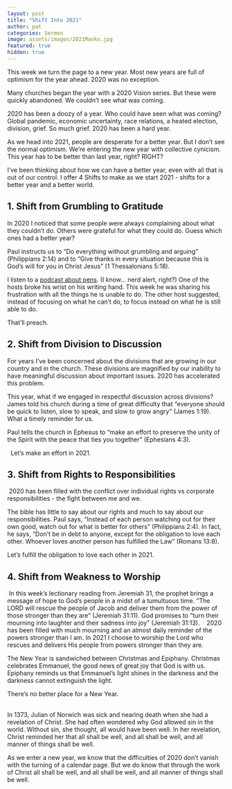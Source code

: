 ```yaml
---
layout: post
title: "Shift Into 2021"
author: pat
categories: Sermon
image: assets/images/2021Masks.jpg
featured: true
hidden: true
---
```

This week we turn the page to a new year. Most new years are full of optimism for the year ahead. 2020 was no exception.

Many churches began the year with a 2020 Vision series. But these were quickly abandoned. We couldn’t see what was coming.

2020 has been a doozy of a year. Who could have seen what was coming? Global pandemic, economic uncertainty, race relations, a heated election, division, grief. So much grief. 2020 has been a hard year.

As we head into 2021, people are desperate for a better year. But I don’t see the normal optimism. We’re entering the new year with collective cynicism. This year has to be better than last year, right? RIGHT?

I’ve been thinking about how we can have a better year, even with all that is out of our control. I offer 4 Shifts to make as we start 2021 - shifts for a better year and a better world.

## 1. Shift from Grumbling to Gratitude 
In 2020 I noticed that some people were always complaining about what they couldn’t do. Others were grateful for what they could do. Guess which ones had a better year?  

Paul instructs us to “Do everything without grumbling and arguing” (‭‭Philippians‬ ‭2:14‬) and to “Give thanks in every situation because this is God’s will for you in Christ Jesus” (‭‭1 Thessalonians‬ ‭5:18‬).  

I listen to a [podcast about pens](https://www.relay.fm/penaddict). (I know... nerd alert, right?) One of the hosts broke his wrist on his writing hand. This week he was sharing his frustration with all the things he is unable to do. The other host suggested, instead of focusing on what he can’t do, to focus instead on what he is still able to do.  

That’ll preach. 

## 2. Shift from Division to Discussion 
For years I’ve been concerned about the divisions that are growing in our country and in the church. These divisions are magnified by our inability to have meaningful discussion about important issues. 2020 has accelerated this problem.  

This year, what if we engaged in respectful discussion across divisions? James told his church during a time of great difficulty that “everyone should be quick to listen, slow to speak, and slow to grow angry” (James 1:19). What a timely reminder for us.  

Paul tells the church in Ephesus to “make an effort to preserve the unity of the Spirit with the peace that ties you together” (‭‭Ephesians‬ ‭4:3‬).

  Let’s make an effort in 2021.‬‬ 

## 3. Shift from Rights to Responsibilities
 2020 has been filled with the conflict over individual rights vs corporate responsibilities - the fight between me and we.  

The bible has little to say about our rights and much to say about our responsibilities. Paul says, “Instead of each person watching out for their own good, watch out for what is better for others” (‭‭Philippians‬ ‭2:4‬). In fact, he says, “Don’t be in debt to anyone, except for the obligation to love each other. Whoever loves another person has fulfilled the Law” (‭‭Romans‬ ‭13:8‬).  

Let’s fulfill the obligation to love each other in 2021. 

## 4. Shift from Weakness to Worship
 In this week’s lectionary reading from Jeremiah 31, the prophet brings a message of hope to God’s people in a midst of a tumultuous time. “The LORD will rescue the people of Jacob and deliver them from the power of those stronger than they are” (‭‭Jeremiah‬ ‭31:11‬). God promises to “turn their mourning into laughter and their sadness into joy” (‭‭Jeremiah‬ ‭31:13‬). ‭
  2020 has been filled with much mourning and an almost daily reminder of the powers stronger than I am. In 2021 I choose to worship the Lord who rescues and delivers His people from powers stronger than they are. 

The New Year is sandwiched between Christmas and Epiphany. Christmas celebrates Emmanuel, the good news of great joy that God is with us. Epiphany reminds us that Emmanuel’s light shines in the darkness and the darkness cannot extinguish the light.

There’s no better place for a New Year.
<br> <br>

In 1373, Julian of Norwich was sick and nearing death when she had a revelation of Christ. She had often wondered why God allowed sin in the world. Without sin, she thought, all would have been well. In her revelation, Christ reminded her that all shall be well, and all shall be well, and all manner of things shall be well.

As we enter a new year, we know that the difficulties of 2020 don’t vanish with the turning of a calendar page. But we do know that through the work of Christ all shall be well, and all shall be well, and all manner of things shall be well.
